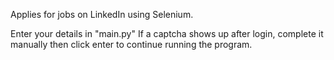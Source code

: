 Applies for jobs on LinkedIn using Selenium. 

Enter your details in "main.py" If a captcha shows up after login, complete it manually then click enter to continue running the program.
